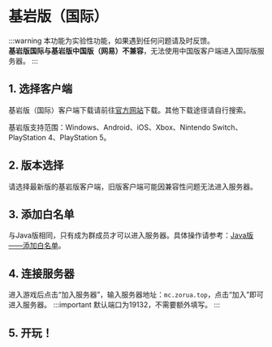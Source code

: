 
# 基岩版（国际）
:::warning
本功能为实验性功能，如果遇到任何问题请及时反馈。<br>
**基岩版国际与基岩版中国版（网易）不兼容**，无法使用中国版客户端进入国际版服务器。
:::
## 1. 选择客户端
基岩版（国际）客户端下载请前往[官方网站](https://www.minecraft.net/zh-hans/download)下载。其他下载途径请自行搜索。

基岩版支持范围：Windows、Android、iOS、Xbox、Nintendo Switch、PlayStation 4、PlayStation 5。
## 2. 版本选择
请选择最新版的基岩版客户端，旧版客户端可能因兼容性问题无法进入服务器。
## 3. 添加白名单
与Java版相同，只有成为群成员才可以进入服务器。具体操作请参考：[Java版——添加白名单](/join/java.md#_3-添加白名单)。
## 4. 连接服务器
进入游戏后点击“加入服务器”，输入服务器地址：`mc.zorua.top`，点击“加入”即可进入服务器。
:::important 
默认端口为19132，不需要额外填写。
:::
## 5. 开玩！